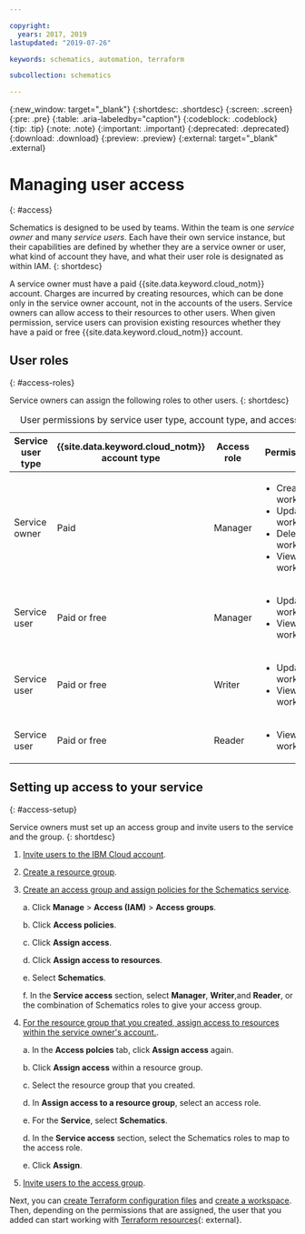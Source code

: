 ```yaml
---

copyright:
  years: 2017, 2019
lastupdated: "2019-07-26"

keywords: schematics, automation, terraform

subcollection: schematics

---
```


{:new_window: target="_blank"}
{:shortdesc: .shortdesc}
{:screen: .screen}
{:pre: .pre}
{:table: .aria-labeledby="caption"}
{:codeblock: .codeblock}
{:tip: .tip}
{:note: .note}
{:important: .important}
{:deprecated: .deprecated}
{:download: .download}
{:preview: .preview}
{:external: target="_blank" .external}

# Managing user access
{: #access}

Schematics is designed to be used by teams. Within the team is one *service owner* and many *service users*. Each have their own service instance, but their capabilities are defined by whether they are a service owner or user, what kind of account they have, and what their user role is designated as within IAM.
{: shortdesc}

A service owner must have a paid {{site.data.keyword.cloud_notm}} account. Charges are incurred by creating resources, which can be done only in the service owner account, not in the accounts of the users. Service owners can allow access to their resources to other users. When given permission, service users can provision existing resources whether they have a paid or free {{site.data.keyword.cloud_notm}} account.


## User roles
{: #access-roles}

Service owners can assign the following roles to other users.
{: shortdesc}

<table summary="The table shows user permissions by access role. Rows are to be read from the left to right, with the access role in column one, and the permission descriptions in column two.">
<caption>User permissions by service user type, account type, and access role</caption>
  <thead>
  <th>Service user type</th>
  <th>{{site.data.keyword.cloud_notm}} account type</th>
  <th>Access role</th>
  <th>Permissions</th>
  </thead>
  <tbody>
    <tr>
      <td>Service owner</td>
      <td>Paid</td>
      <td>Manager</td>
      <td><ul>
          <li>Create workspace</li>
          <li>Update workspace</li>
          <li>Delete workspace</li>
          <li>View workspace</li>
          </ul></td>
    </tr>
    <tr>
      <td>Service user</td>
      <td>Paid or free</td>
      <td>Manager</td>
      <td><ul>
          <li>Update workspace</li>
          <li>View workspace</li>
          </ul></td>
    </tr>
    <tr>
      <td>Service user</td>
      <td>Paid or free</td>
      <td>Writer</td>
      <td><ul>
          <li>Update workspace</li>
          <li>View workspace</li>
          </ul></td>
    </tr>
    <tr>
      <td>Service user</td>
      <td>Paid or free</td>
      <td>Reader</td>
      <td><ul>
          <li>View workspace</li>
          </ul></td>
    </tr>
  </tbody>
  </table>


## Setting up access to your service
{: #access-setup}

Service owners must set up an access group and invite users to the service and the group.
{: shortdesc}

1. [Invite users to the IBM Cloud account](/docs/iam?topic=iam-iamuserinv).

2. [Create a resource group](/docs/resources?topic=resources-rgs#create_rgs).

3. [Create an access group and assign policies for the Schematics service](/docs/iam?topic=iam-groups).

    a. Click **Manage** > **Access (IAM)** > **Access groups**.

    b. Click **Access policies**.

    c. Click **Assign access**.

    d. Click **Assign access to resources**.

    e. Select **Schematics**.

    f. In the **Service access** section, select **Manager**, **Writer**,and **Reader**, or the combination of Schematics roles to give your access group.

4. [For the resource group that you created, assign access to resources within the service owner's account.](/docs/iam?topic=iam-groups).

    a. In the **Access polcies** tab, click **Assign access** again.

    b. Click **Assign access** within a resource group.

    c. Select the resource group that you created.

    d. In **Assign access to a resource group**, select an access role.

    e. For the **Service**, select **Schematics**.

    d. In the **Service access** section, select the Schematics roles to map to the access role.

    e. Click **Assign**.

5. [Invite users to the access group](/docs/iam?topic=iam-groups#create_ag).

Next, you can [create Terraform configuration files](/docs/schematics?topic=schematics-create-tf-config) and [create a workspace](/docs/schematics?topic=schematics-workspace-setup). Then, depending on the permissions that are assigned, the user that you added can start working with [Terraform resources](https://www.terraform.io/docs/index.html){: external}.